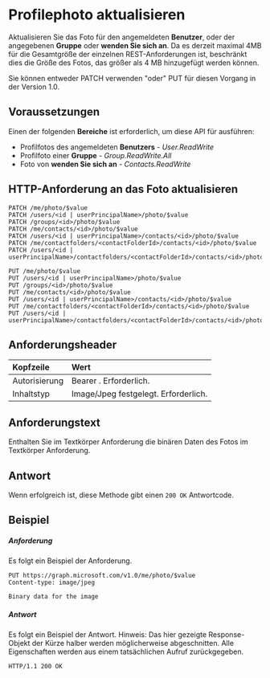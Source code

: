 # <a name="update-profilephoto"></a>Profilephoto aktualisieren

Aktualisieren Sie das Foto für den angemeldeten **Benutzer**, oder der angegebenen **Gruppe** oder **wenden Sie sich an**. Da es derzeit maximal 4MB für die Gesamtgröße der einzelnen REST-Anforderungen ist, beschränkt dies die Größe des Fotos, das größer als 4 MB hinzugefügt werden können.

Sie können entweder PATCH verwenden "oder" PUT für diesen Vorgang in der Version 1.0.

## <a name="prerequisites"></a>Voraussetzungen
Einen der folgenden **Bereiche** ist erforderlich, um diese API für ausführen:

- Profilfotos des angemeldeten **Benutzers** - *User.ReadWrite*
- Profilfoto einer **Gruppe** - *Group.ReadWrite.All*
- Foto von **wenden Sie sich an** - *Contacts.ReadWrite*

## <a name="http-request-to-update-the-photo"></a>HTTP-Anforderung an das Foto aktualisieren
<!-- { "blockType": "ignored" } -->
```http
PATCH /me/photo/$value
PATCH /users/<id | userPrincipalName>/photo/$value
PATCH /groups/<id>/photo/$value
PATCH /me/contacts/<id>/photo/$value
PATCH /users/<id | userPrincipalName>/contacts/<id>/photo/$value
PATCH /me/contactfolders/<contactFolderId>/contacts/<id>/photo/$value
PATCH /users/<id | userPrincipalName>/contactfolders/<contactFolderId>/contacts/<id>/photo/$value

PUT /me/photo/$value
PUT /users/<id | userPrincipalName>/photo/$value
PUT /groups/<id>/photo/$value
PUT /me/contacts/<id>/photo/$value
PUT /users/<id | userPrincipalName>/contacts/<id>/photo/$value
PUT /me/contactfolders/<contactFolderId>/contacts/<id>/photo/$value
PUT /users/<id | userPrincipalName>/contactfolders/<contactFolderId>/contacts/<id>/photo/$value
```
## <a name="request-headers"></a>Anforderungsheader
| Kopfzeile       | Wert |
|:---------------|:--------|
| Autorisierung  | Bearer <token>. Erforderlich.  |
| Inhaltstyp  | Image/Jpeg festgelegt. Erforderlich.  |

## <a name="request-body"></a>Anforderungstext
Enthalten Sie im Textkörper Anforderung die binären Daten des Fotos im Textkörper Anforderung.

## <a name="response"></a>Antwort
Wenn erfolgreich ist, diese Methode gibt einen `200 OK` Antwortcode.
## <a name="example"></a>Beispiel
##### <a name="request"></a>Anforderung
Es folgt ein Beispiel der Anforderung.
<!-- {
  "blockType": "request",
  "name": "update_profilephoto"
}-->
```http
PUT https://graph.microsoft.com/v1.0/me/photo/$value
Content-type: image/jpeg

Binary data for the image

```
##### <a name="response"></a>Antwort
Es folgt ein Beispiel der Antwort. Hinweis: Das hier gezeigte Response-Objekt der Kürze halber werden möglicherweise abgeschnitten. Alle Eigenschaften werden aus einem tatsächlichen Aufruf zurückgegeben.
<!-- {
  "blockType": "response",
  "truncated": true,
  "@odata.type": "microsoft.graph.profilePhoto"
} -->
```http
HTTP/1.1 200 OK
```

<!-- uuid: 8fcb5dbc-d5aa-4681-8e31-b001d5168d79
2015-10-25 14:57:30 UTC -->
<!-- {
  "type": "#page.annotation",
  "description": "Update profilephoto",
  "keywords": "",
  "section": "documentation",
  "tocPath": ""
}-->
